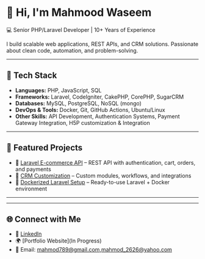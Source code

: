 # 👋 Hi, I'm Mahmood Waseem  

💻 Senior PHP/Laravel Developer | 10+ Years of Experience  

I build scalable web applications, REST APIs, and CRM solutions. Passionate about clean code, automation, and problem-solving.  

---

## 🔧 Tech Stack
- **Languages:** PHP, JavaScript, SQL  
- **Frameworks:** Laravel, CodeIgniter, CakePHP, CorePHP, SugarCRM  
- **Databases:** MySQL, PostgreSQL, NoSQL (mongo)  
- **DevOps & Tools:** Docker, Git, GitHub Actions, Ubuntu/Linux  
- **Other Skills:** API Development, Authentication Systems, Payment Gateway Integration, H5P customization & Integration  

---

## 📌 Featured Projects
- 🔹 [Laravel E-commerce API](#) – REST API with authentication, cart, orders, and payments  
- 🔹 [CRM Customization](#) – Custom modules, workflows, and integrations  
- 🔹 [Dockerized Laravel Setup](#) – Ready-to-use Laravel + Docker environment  

---


---

## 🌐 Connect with Me
- 💼 [LinkedIn](https://www.linkedin.com/in/mahmood-ali-waseem-bbba714b/)  
- 🌍 [Portfolio Website](In Progress)  
- 📧 Email: mahmod789@gmail.com,mahmod_2626@yahoo.com 
